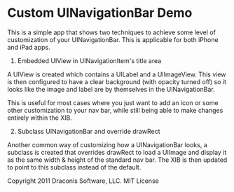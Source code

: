 Custom UINavigationBar Demo
===========================

This is a simple app that shows two techniques to achieve some level of customization of your UINavigationBar.  This is applicable for both iPhone and iPad apps.

1. Embedded UIView in UINavigationItem's title area

  A UIView is created which contains a UILabel and a UIImageView.  This view is then configured to have a clear background (with opacity turned off) so it looks like the image and label are by themselves in the UINavigationBar.
  
  This is useful for most cases where you just want to add an icon or some other customization to your nav bar, while still being able to make changes entirely within the XIB.

2. Subclass UINavigationBar and override drawRect

  Another common way of customizing how a UINavigationBar looks, a subclass is created that overrides drawRect to load a UIImage and display it as the same width & height of the standard nav bar.  The XIB is then updated to point to this subclass instead of the default.

Copyright 2011 Draconis Software, LLC.  MIT License